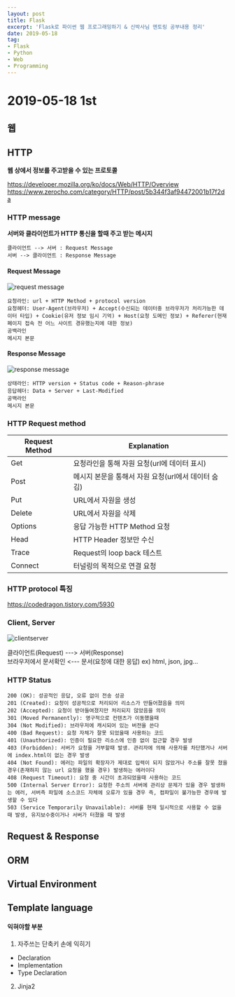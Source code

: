 ```yaml
---
layout: post
title: Flask 
excerpt: 'Flask로 파이썬 웹 프로그래밍하기 & 신박사님 멘토링 공부내용 정리'
date: 2019-05-18
tag:
- Flask
- Python
- Web 
- Programming
---
```


# 2019-05-18 1st 

## 웹 


## HTTP

**웹 상에서 정보를 주고받을 수 있는 프로토콜**

https://developer.mozilla.org/ko/docs/Web/HTTP/Overview
<br>
https://www.zerocho.com/category/HTTP/post/5b344f3af94472001b17f2da
### HTTP message

**서버와 클라이언트가 HTTP 통신을 할때 주고 받는 메시지** <br>

```
클라이언트 --> 서버 : Request Message 
서버 --> 클라이언트 : Response Message 
```

#### Request Message

![request message](https://user-images.githubusercontent.com/33630505/57967936-59828e00-799f-11e9-8673-cbdb4db516ae.JPG)

```
요청라인: url + HTTP Method + protocol version 
요청헤더: User-Agent(브라우저) + Accept(수신되는 데이터중 브라우저가 처리가능한 데이터 타입) + Cookie(유저 정보 임시 기억) + Host(요청 도메인 정보) + Referer(현재 페이지 접속 전 어느 사이트 경유했는지에 대한 정보) 
공백라인
메시지 본문
```

#### Response Message 

![response message](https://user-images.githubusercontent.com/33630505/57968025-31dff580-79a0-11e9-9a83-0db6cd09117d.JPG)

```
상태라인: HTTP version + Status code + Reason-phrase 
응답헤더: Data + Server + Last-Modified
공백라인
메시지 본문
```

### HTTP Request method 

Request Method | Explanation 
--------|-------
Get | 요청라인을 통해 자원 요청(url에 데이터 표시)
Post | 메시지 본문을 통해서 자원 요청(url에서 데이터 숨김)
Put | URL에서 자원을 생성 
Delete | URL에서 자원을 삭제 
Options | 응답 가능한 HTTP Method 요청 
Head | HTTP Header 정보만 수신 
Trace | Request의 loop back 테스트 
Connect | 터널링의 목적으로 연결 요청 


### HTTP protocol 특징 

https://codedragon.tistory.com/5930

### Client, Server 

![clientserver](https://user-images.githubusercontent.com/33630505/57967447-1114a180-799a-11e9-94d3-d0826dd1700e.JPG)

클라이언트(Request)  --->  서버(Response) <br>
브라우저에서 문서확인 <---  문서(요청에 대한 응답) ex) html, json, jpg... 


### HTTP Status 

```
200 (OK): 성공적인 응답, 오류 없이 전송 성공 
201 (Created): 요청이 성공적으로 처리되어 리소스가 만들어졌음을 의미 
202 (Accepted): 요청이 받아들여졌지만 처리되지 않았음을 의미 
301 (Moved Permanently): 영구적으로 컨텐츠가 이동했을때 
304 (Not Modified): 브라우저에 캐시되어 있는 버전을 쓴다 
400 (Bad Request): 요청 자체가 잘못 되었을때 사용하는 코드 
401 (Unauthorized): 인증이 필요한 리소스에 인증 없이 접근할 경우 발생 
403 (Forbidden): 서버가 요청을 거부할때 발생. 관리자에 의해 사용자를 차단했거나 서버에 index.html이 없는 경우 발생 
404 (Not Found): 에러는 파일의 확장자가 제대로 입력이 되지 않았거나 주소를 잘못 쳤을 경우(존재하지 않는 url 요청을 했을 경우) 발생하는 에러이다
408 (Request Timeout): 요청 중 시간이 초과되었을때 사용하는 코드 
500 (Internal Server Error): 요청한 주소의 서버에 관리상 문제가 있을 경우 발생하는 에러, 서버측 파일에 소스코드 자체에 오류가 있을 경우 즉, 컴파일이 불가능한 경우에 발생할 수 있다 
503 (Service Temporarily Unavailable): 서버를 현재 일시적으로 사용할 수 없을 때 발생, 유지보수중이거나 서버가 터졌을 때 발생
```


## Request & Response 





## ORM 


## Virtual Environment 



## Template language



#### 익혀야할 부분 

1. 자주쓰는 단축키 손에 익히기 
- Declaration
- Implementation
- Type Declaration
2. Jinja2
